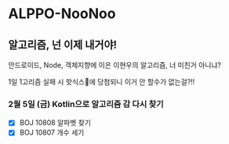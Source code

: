 # ALPPO-NooNoo
## 알고리즘, 넌 이제 내거야!
안드로이드, Node, 객체지향에 이은 이현우의 알고리즘, 너 미친거 아니냐?

1일 1고리즘 실패 시 핫식스🥤에 당첨되니 이거 안 할수가 없는걸?!!

### 2월 5일 (금) Kotlin으로 알고리즘 감 다시 찾기
- [x] BOJ 10808 알파벳 찾기
- [x] BOJ 10807 개수 세기

